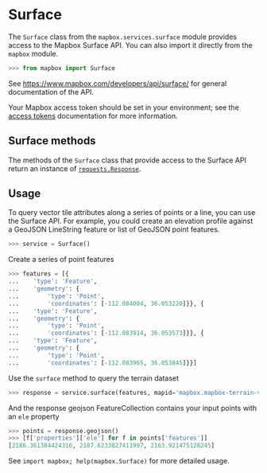 # Surface

The `Surface` class from the `mapbox.services.surface` module provides
access to the Mapbox Surface API. You can also import it directly from the
`mapbox` module.

```python
>>> from mapbox import Surface

```

See https://www.mapbox.com/developers/api/surface/ for general documentation
of the API.

Your Mapbox access token should be set in your environment; see the [access tokens](access_tokens.md) documentation for more information.

## Surface methods

The methods of the `Surface` class that provide access to the Surface API
return an instance of
[`requests.Response`](http://docs.python-requests.org/en/latest/api/#requests.Response).

## Usage

To query vector tile attributes along a series of points or a line, you can use the Surface API.
For example, you could create an elevation profile against a GeoJSON LineString feature or
list of GeoJSON point features.


```python
>>> service = Surface()

```

Create a series of point features

```python
>>> features = [{
...    'type': 'Feature',
...    'geometry': {
...        'type': 'Point',
...        'coordinates': [-112.084004, 36.053220]}}, {
...    'type': 'Feature',
...    'geometry': {
...        'type': 'Point',
...        'coordinates': [-112.083914, 36.053573]}}, {
...    'type': 'Feature',
...    'geometry': {
...        'type': 'Point',
...        'coordinates': [-112.083965, 36.053845]}}]

```

Use the `surface` method to query the terrain dataset

```python
>>> response = service.surface(features, mapid='mapbox.mapbox-terrain-v1', layer='contour', fields=['ele'])

```

And the response geojson FeatureCollection contains your input points with an `ele` property
```python
>>> points = response.geojson()
>>> [f['properties']['ele'] for f in points['features']]
[2186.361304424316, 2187.6233827411997, 2163.921475128245]

```

See ``import mapbox; help(mapbox.Surface)`` for more detailed usage.

